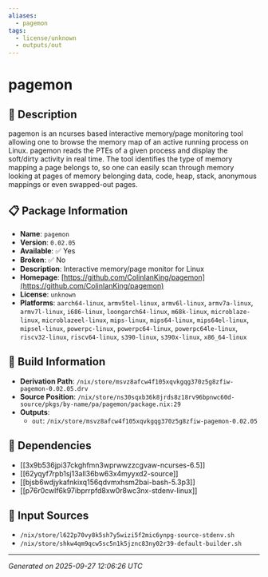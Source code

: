 ```yaml
---
aliases:
  - pagemon
tags:
  - license/unknown
  - outputs/out
---
```


# pagemon

## 📝 Description

pagemon is an ncurses based interactive memory/page monitoring tool
allowing one to browse the memory map of an active running process
on Linux.
pagemon reads the PTEs of a given process and display the soft/dirty
activity in real time. The tool identifies the type of memory mapping
a page belongs to, so one can easily scan through memory looking at
pages of memory belonging data, code, heap, stack, anonymous mappings
or even swapped-out pages.


## 📋 Package Information

- **Name**: `pagemon`
- **Version**: `0.02.05`
- **Available**: ✅ Yes
- **Broken**: ✅ No
- **Description**: Interactive memory/page monitor for Linux
- **Homepage**: [https://github.com/ColinIanKing/pagemon](https://github.com/ColinIanKing/pagemon)
- **License**: `unknown`
- **Platforms**: `aarch64-linux`, `armv5tel-linux`, `armv6l-linux`, `armv7a-linux`, `armv7l-linux`, `i686-linux`, `loongarch64-linux`, `m68k-linux`, `microblaze-linux`, `microblazeel-linux`, `mips-linux`, `mips64-linux`, `mips64el-linux`, `mipsel-linux`, `powerpc-linux`, `powerpc64-linux`, `powerpc64le-linux`, `riscv32-linux`, `riscv64-linux`, `s390-linux`, `s390x-linux`, `x86_64-linux`

## 🔧 Build Information

- **Derivation Path**: `/nix/store/msvz8afcw4f105xqvkgqg370z5g8zfiw-pagemon-0.02.05.drv`
- **Source Position**: `/nix/store/ns30sqxb36k8jrds8z18rv96bpnwc60d-source/pkgs/by-name/pa/pagemon/package.nix:29`
- **Outputs**:
  - `out`:  `/nix/store/msvz8afcw4f105xqvkgqg370z5g8zfiw-pagemon-0.02.05`

## 🔗 Dependencies

- [[3x9b536jpi37ckghfmn3wprwwzzcgvaw-ncurses-6.5]]
- [[62yqyf7rpb1sj13all36bw63x4myyxd2-source]]
- [[bjsb6wdjykafnkixq156qdvmxhsm2bai-bash-5.3p3]]
- [[p76r0cwlf6k97ibprrpfd8xw0r8wc3nx-stdenv-linux]]

## 📁 Input Sources

- `/nix/store/l622p70vy8k5sh7y5wizi5f2mic6ynpg-source-stdenv.sh`
- `/nix/store/shkw4qm9qcw5sc5n1k5jznc83ny02r39-default-builder.sh`

---
*Generated on 2025-09-27 12:06:26 UTC*
